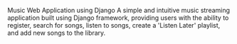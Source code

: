 Music Web Application using Django
A simple and intuitive music streaming application built using Django framework, providing users with the ability to register, search for songs, listen to songs, create a 'Listen Later' playlist, and add new songs to the library.
